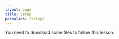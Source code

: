 ```yaml
---
layout: page
title: Setup
permalink: /setup/
---
```


You need to download some files to follow this lesson:

